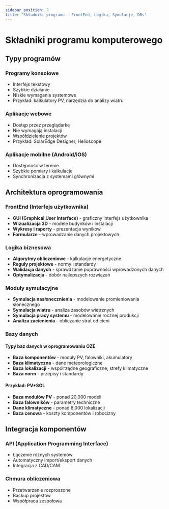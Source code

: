 ```yaml
---
sidebar_position: 2
title: "Składniki programu - FrontEnd, Logika, Symulacje, DBs"
---
```


# Składniki programu komputerowego

## Typy programów

### Programy konsolowe
- Interfejs tekstowy
- Szybkie działanie
- Niskie wymagania systemowe
- Przykład: kalkulatory PV, narzędzia do analizy wiatru

### Aplikacje webowe
- Dostęp przez przeglądarkę
- Nie wymagają instalacji
- Współdzielenie projektów
- Przykład: SolarEdge Designer, Helioscope

### Aplikacje mobilne (Android/iOS)
- Dostępność w terenie
- Szybkie pomiary i kalkulacje
- Synchronizacja z systemami głównymi

## Architektura oprogramowania

### FrontEnd (Interfejs użytkownika)
- **GUI (Graphical User Interface)** - graficzny interfejs użytkownika
- **Wizualizacja 3D** - modele budynków i instalacji
- **Wykresy i raporty** - prezentacja wyników
- **Formularze** - wprowadzanie danych projektowych

### Logika biznesowa
- **Algorytmy obliczeniowe** - kalkulacje energetyczne
- **Reguły projektowe** - normy i standardy
- **Walidacja danych** - sprawdzanie poprawności wprowadzonych danych
- **Optymalizacja** - dobór najlepszych rozwiązań

### Moduły symulacyjne
- **Symulacja nasłonecznienia** - modelowanie promieniowania słonecznego
- **Symulacja wiatru** - analiza zasobów wietrznych
- **Symulacja pracy systemu** - modelowanie rocznej produkcji
- **Analiza zacienienia** - obliczanie strat od cieni

### Bazy danych

#### Typy baz danych w oprogramowaniu OZE
- **Baza komponentów** - moduły PV, falowniki, akumulatory
- **Baza klimatyczna** - dane meteorologiczne
- **Baza lokalizacji** - współrzędne geograficzne, strefy klimatyczne
- **Baza norm** - przepisy i standardy

#### Przykład: PV*SOL
- **Baza modułów PV** - ponad 20,000 modeli
- **Baza falowników** - parametry techniczne
- **Dane klimatyczne** - ponad 8,000 lokalizacji
- **Baza cenowa** - koszty komponentów i robocizny

## Integracja komponentów

### API (Application Programming Interface)
- Łączenie różnych systemów
- Automatyczny import/eksport danych
- Integracja z CAD/CAM

### Chmura obliczeniowa
- Przetwarzanie rozproszone
- Backup projektów
- Współpraca zespołowa
